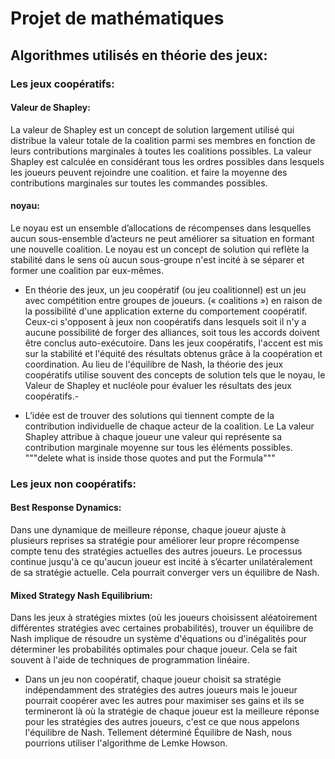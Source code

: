 
# Projet de mathématiques 

## Algorithmes utilisés en théorie des jeux:

### Les jeux coopératifs:

#### Valeur de Shapley:
La valeur de Shapley est un concept de solution largement utilisé qui distribue la valeur totale de la coalition
parmi ses membres en fonction de leurs contributions marginales à toutes les coalitions possibles.
La valeur Shapley est calculée en considérant tous les ordres possibles dans lesquels les joueurs peuvent rejoindre une coalition.
et faire la moyenne des contributions marginales sur toutes les commandes possibles.

#### noyau:
Le noyau est un ensemble d’allocations de récompenses dans lesquelles aucun sous-ensemble d’acteurs ne peut améliorer sa situation en formant une nouvelle coalition.
Le noyau est un concept de solution qui reflète la stabilité dans le sens où aucun sous-groupe n'est incité à
se séparer et former une coalition par eux-mêmes.

- En théorie des jeux, un jeu coopératif (ou jeu coalitionnel) est un jeu avec compétition entre groupes de joueurs.
(« coalitions ») en raison de la possibilité d'une application externe du comportement coopératif. Ceux-ci s'opposent à
jeux non coopératifs dans lesquels soit il n'y a aucune possibilité de forger des alliances, soit tous les accords doivent être conclus
auto-exécutoire.
Dans les jeux coopératifs, l'accent est mis sur la stabilité et l'équité des résultats obtenus grâce à la coopération et
coordination. Au lieu de l'équilibre de Nash, la théorie des jeux coopératifs utilise souvent des concepts de solution tels que le noyau, le
Valeur de Shapley et nucléole pour évaluer les résultats des jeux coopératifs.-

- L’idée est de trouver des solutions qui tiennent compte de la contribution individuelle de chaque acteur de la coalition. Le
La valeur Shapley attribue à chaque joueur une valeur qui représente sa contribution marginale moyenne sur tous les éléments possibles.
"""delete what is inside those quotes and put the Formula"""

### Les jeux non coopératifs:

#### Best Response Dynamics:
Dans une dynamique de meilleure réponse, chaque joueur ajuste à plusieurs reprises sa stratégie pour améliorer
leur propre récompense compte tenu des stratégies actuelles des autres joueurs. Le processus continue jusqu'à ce qu'aucun joueur
est incité à s’écarter unilatéralement de sa stratégie actuelle. Cela pourrait converger vers un équilibre de Nash.

#### Mixed Strategy Nash Equilibrium:
Dans les jeux à stratégies mixtes (où les joueurs choisissent aléatoirement différentes stratégies avec certaines probabilités),
trouver un équilibre de Nash implique de résoudre un système d'équations ou d'inégalités pour déterminer
les probabilités optimales pour chaque joueur. Cela se fait souvent à l'aide de techniques de programmation linéaire.

- Dans un jeu non coopératif, chaque joueur choisit sa stratégie indépendamment des stratégies des autres joueurs mais le joueur
pourrait coopérer avec les autres pour maximiser ses gains et ils se termineront là où la stratégie de chaque joueur est la meilleure réponse
pour les stratégies des autres joueurs, c'est ce que nous appelons l'équilibre de Nash. Tellement déterminé
Équilibre de Nash, nous pourrions utiliser l'algorithme de Lemke Howson.



